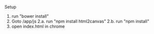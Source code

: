 Setup
1. run "bower install"
2. Goto <project>/app/js
2.a. run "npm install html2canvas"
2.b. run "npm install"
3. open index.html in chrome